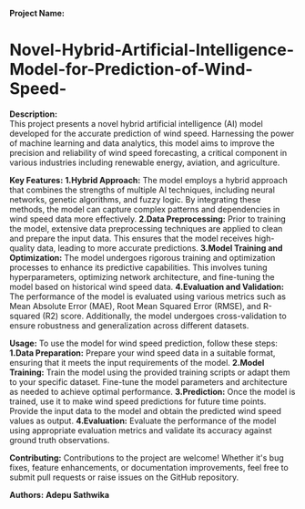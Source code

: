 **Project Name:**
# Novel-Hybrid-Artificial-Intelligence-Model-for-Prediction-of-Wind-Speed-
**Description:**
<br>This project presents a novel hybrid artificial intelligence (AI) model developed for the accurate prediction of wind speed. Harnessing the power of machine learning and data analytics, this model aims to improve the precision and reliability of wind speed forecasting, a critical component in various industries including renewable energy, aviation, and agriculture.<br>

**Key Features:**
**1.Hybrid Approach:** The model employs a hybrid approach that combines the strengths of multiple AI techniques, including neural networks, genetic algorithms, and fuzzy logic. By integrating these methods, the model can capture complex patterns and dependencies in wind speed data more effectively.
**2.Data Preprocessing:** Prior to training the model, extensive data preprocessing techniques are applied to clean and prepare the input data. This ensures that the model receives high-quality data, leading to more accurate predictions.
**3.Model Training and Optimization:** The model undergoes rigorous training and optimization processes to enhance its predictive capabilities. This involves tuning hyperparameters, optimizing network architecture, and fine-tuning the model based on historical wind speed data.
**4.Evaluation and Validation:** The performance of the model is evaluated using various metrics such as Mean Absolute Error (MAE), Root Mean Squared Error (RMSE), and R-squared (R2) score. Additionally, the model undergoes cross-validation to ensure robustness and generalization across different datasets.

**Usage:**
To use the model for wind speed prediction, follow these steps:
**1.Data Preparation:** Prepare your wind speed data in a suitable format, ensuring that it meets the input requirements of the model.
**2.Model Training:** Train the model using the provided training scripts or adapt them to your specific dataset. Fine-tune the model parameters and architecture as needed to achieve optimal performance.
**3.Prediction:** Once the model is trained, use it to make wind speed predictions for future time points. Provide the input data to the model and obtain the predicted wind speed values as output.
**4.Evaluation:** Evaluate the performance of the model using appropriate evaluation metrics and validate its accuracy against ground truth observations.

**Contributing:**
Contributions to the project are welcome! Whether it's bug fixes, feature enhancements, or documentation improvements, feel free to submit pull requests or raise issues on the GitHub repository.

**Authors:**
**Adepu Sathwika**



